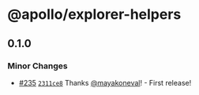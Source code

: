 # @apollo/explorer-helpers

## 0.1.0

### Minor Changes

- [#235](https://github.com/apollographql/embeddable-explorer/pull/235) [`2311ce8`](https://github.com/apollographql/embeddable-explorer/commit/2311ce8e51319827c9e873354aad41d2e99f4516) Thanks [@mayakoneval](https://github.com/mayakoneval)! - First release!
